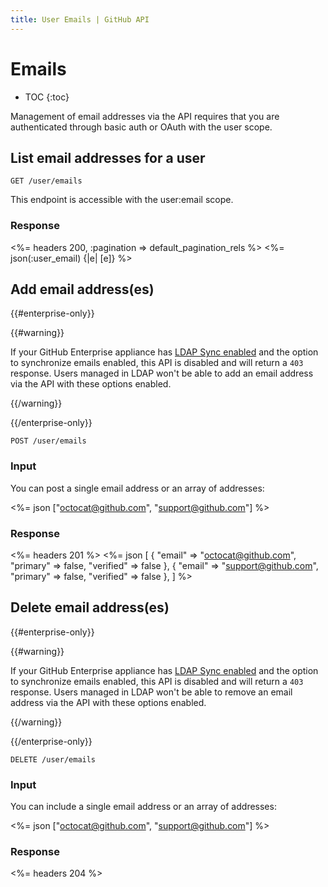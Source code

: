 ```yaml
---
title: User Emails | GitHub API
---
```


# Emails

* TOC
{:toc}

Management of email addresses via the API requires that you are
authenticated through basic auth or OAuth with the user scope.

## List email addresses for a user

    GET /user/emails

This endpoint is accessible with the user:email scope.

### Response

<%= headers 200, :pagination => default_pagination_rels %>
<%= json(:user_email) {|e| [e]} %>

## Add email address(es)

{{#enterprise-only}}

{{#warning}}

If your GitHub Enterprise appliance has [LDAP Sync enabled](https://help.github.com/enterprise/2.1/admin/guides/user-management/using-ldap) and the option to synchronize emails enabled, this API is disabled and will return a `403` response. Users managed in LDAP won't be able to add an email address via the API with these options enabled.

{{/warning}}

{{/enterprise-only}}

    POST /user/emails

### Input

You can post a single email address or an array of addresses:

<%= json ["octocat@github.com", "support@github.com"] %>

### Response

<%= headers 201 %>
<%= json [
  {
    "email" => "octocat@github.com",
    "primary" => false,
    "verified" => false
  },
  {
    "email" => "support@github.com",
    "primary" => false,
    "verified" => false
  },
] %>

## Delete email address(es)

{{#enterprise-only}}

{{#warning}}

If your GitHub Enterprise appliance has [LDAP Sync enabled](https://help.github.com/enterprise/admin/guides/user-management/using-ldap) and the option to synchronize emails enabled, this API is disabled and will return a `403` response. Users managed in LDAP won't be able to remove an email address via the API with these options enabled.

{{/warning}}

{{/enterprise-only}}

    DELETE /user/emails

### Input

You can include a single email address or an array of addresses:

<%= json ["octocat@github.com", "support@github.com"] %>

### Response

<%= headers 204 %>


[media-types]: /v3/media
